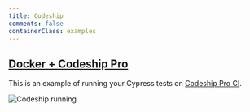 ```yaml
---
title: Codeship
comments: false
containerClass: examples
---
```


## [Docker + Codeship Pro](https://github.com/cypress-io/cypress-example-docker-codeship)

This is an example of running your Cypress tests on [Codeship Pro CI](https://codeship.com/).

![Codeship running](/img/examples/cypress-docker-codeship.jpg)

